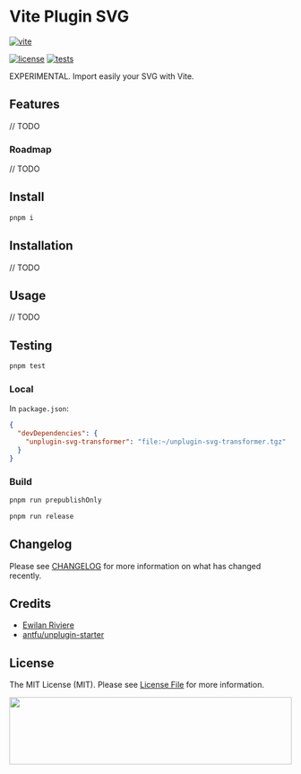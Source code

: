 # Vite Plugin SVG

<!-- ![Banner with printer shop picture in background and Typescriptable Laravel title](docs/banner.jpg) -->

[![vite][vite-version-src]][vite-version-href]

<!-- [![version][version-src]][version-href] -->
<!-- [![downloads][downloads-src]][downloads-href] -->

[![license][license-src]][license-href]
[![tests][tests-src]][tests-href]

<!-- [![codecov][codecov-src]][codecov-href] -->

EXPERIMENTAL. Import easily your SVG with Vite.

## Features

// TODO

### Roadmap

// TODO

## Install

```bash
pnpm i
```

## Installation

// TODO

## Usage

// TODO

## Testing

```bash
pnpm test
```

### Local

In `package.json`:

```json
{
  "devDependencies": {
    "unplugin-svg-transformer": "file:~/unplugin-svg-transformer.tgz"
  }
}
```

### Build

```bash
pnpm run prepublishOnly
```

```bash
pnpm run release
```

## Changelog

Please see [CHANGELOG](CHANGELOG.md) for more information on what has changed recently.

## Credits

- [Ewilan Riviere](https://github.com/ewilan-riviere)
- [antfu/unplugin-starter](https://github.com/antfu/unplugin-starter)

## License

The MIT License (MIT). Please see [License File](LICENSE.md) for more information.

[<img src="https://user-images.githubusercontent.com/48261459/201463225-0a5a084e-df15-4b11-b1d2-40fafd3555cf.svg" height="120rem" width="100%" />](https://github.com/kiwilan)

[vite-version-src]: https://img.shields.io/static/v1?style=flat-square&label=Vite&message=plugin&color=646CFF&logo=vite&logoColor=ffffff&labelColor=18181b
[vite-version-href]: https://www.php.net/
[version-src]: https://img.shields.io/npm/v/@kiwilan/unplugin-svg-transformer.svg?style=flat-square&color=646CFF&logoColor=ffffff&labelColor=18181b
[version-href]: https://www.npmjs.com/package/@kiwilan/unplugin-svg-transformer
[downloads-src]: https://img.shields.io/packagist/dt/kiwilan/unplugin-svg-transformer.svg?style=flat-square&colorA=18181B&colorB=646CFF
[downloads-href]: https://packagist.org/packages/kiwilan/unplugin-svg-transformer
[license-src]: https://img.shields.io/github/license/kiwilan/unplugin-svg-transformer.svg?style=flat-square&colorA=18181B&colorB=646CFF
[license-href]: https://github.com/kiwilan/unplugin-svg-transformer/blob/main/README.md
[tests-src]: https://img.shields.io/github/actions/workflow/status/kiwilan/unplugin-svg-transformer/run-tests.yml?branch=main&label=tests&style=flat-square&colorA=18181B
[tests-href]: https://github.com/kiwilan/unplugin-svg-transformer/actions/workflows/run-tests.yml
[codecov-src]: https://codecov.io/gh/kiwilan/unplugin-svg-transformer/branch/main/graph/badge.svg?token=P9XIK2KV9G
[codecov-href]: https://codecov.io/gh/kiwilan/unplugin-svg-transformer
